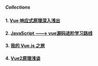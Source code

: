 
##### Collections

#### 1. [Vue 响应式原理深入浅出](https://zhuanlan.zhihu.com/p/28420779)
#### 2. [JavaScript ---> vue源码进阶学习路线](https://github.com/monkeyWangs/vueStudy)
#### 3. [我的 Vue.js 之旅](https://github.com/f2e-journey/xueqianban/issues/5)
#### 4. [Vue2原理浅谈](http://imhjm.com/article/59b902107dd03248a2e8d584)
